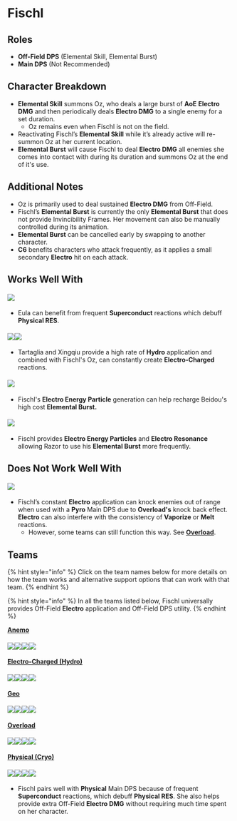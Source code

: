# Fischl

## Roles

* **Off-Field DPS** (Elemental Skill, Elemental Burst)
* **Main DPS** (Not Recommended)

## Character Breakdown

* **Elemental Skill** summons Oz, who deals a large burst of **AoE** **Electro DMG** and then periodically deals **Electro DMG** to a single enemy for a set duration.
  * Oz remains even when Fischl is not on the field.
* Reactivating Fischl’s **Elemental Skill** while it’s already active will re-summon Oz at her current location.
* **Elemental Burst** will cause Fischl to deal **Electro DMG** all enemies she comes into contact with during its duration and summons Oz at the end of it's use.

## Additional Notes

* Oz is primarily used to deal sustained **Electro DMG** from Off-Field.
* Fischl’s **Elemental Burst** is currently the only **Elemental Burst** that does not provide Invincibility Frames. Her movement can also be manually controlled during its animation.
* **Elemental Burst** can be cancelled early by swapping to another character.
* **C6** benefits characters who attack frequently, as it applies a small secondary **Electro** hit on each attack.

## Works Well With

#### ![](../../.gitbook/assets/ui\_avataricon\_eula.png)

* Eula can benefit from frequent **Superconduct** reactions which debuff **Physical RES**.

#### ![](../../.gitbook/assets/ui\_avataricon\_tartaglia.png)![](../../.gitbook/assets/ui\_avataricon\_xingqiu.png)

* Tartaglia and Xingqiu provide a high rate of **Hydro** application and combined with Fischl's Oz, can constantly create **Electro-Charged** reactions.

#### ![](../../.gitbook/assets/ui\_avataricon\_beidou.png)

* Fischl's **Electro Energy Particle** generation can help recharge Beidou's high cost **Elemental Burst.**

#### ![](../../.gitbook/assets/ui\_avataricon\_razor.png)

* Fischl provides **Electro Energy Particles** and **Electro Resonance** allowing Razor to use his **Elemental Burst** more frequently.

## Does Not Work Well With

#### ![](../../.gitbook/assets/ui\_icon\_pyro.webp)

* Fischl’s constant **Electro** application can knock enemies out of range when used with a **Pyro** Main DPS due to **Overload's** knock back effect. **Electro** can also interfere with the consistency of **Vaporize** or **Melt** reactions.
  * However, some teams can still function this way. See [**Overload**](../../teams/overload.md).

## Teams

{% hint style="info" %}
Click on the team names below for more details on how the team works and alternative support options that can work with that team.
{% endhint %}

{% hint style="info" %}
In all the teams listed below, Fischl universally provides Off-Field **Electro** application and Off-Field DPS utility.
{% endhint %}

****[**Anemo**](../../teams/anemo.md)****

#### ![](../../.gitbook/assets/ui\_avataricon\_xiao.png)![](../../.gitbook/assets/ui\_avataricon\_sucrose.png)![](../../.gitbook/assets/ui\_avataricon\_fischl.png)![](../../.gitbook/assets/ui\_avataricon\_zhongli.png)

[**Electro-Charged (Hydro)**](../../teams/electro-charged-hydro.md)

#### ![](../../.gitbook/assets/ui\_avataricon\_tartaglia.png)![](../../.gitbook/assets/ui\_avataricon\_beidou.png)![](../../.gitbook/assets/ui\_avataricon\_fischl.png)![](../../.gitbook/assets/ui\_avataricon\_jean.png)

****[**Geo**](../../teams/geo.md)****

#### ![](../../.gitbook/assets/ui\_avataricon\_ningguang.png)![](../../.gitbook/assets/ui\_avataricon\_zhongli.png)![](../../.gitbook/assets/ui\_avataricon\_fischl.png)![](../../.gitbook/assets/ui\_avataricon\_bennett.png)

[**Overload**](../../teams/overload.md)

#### ![](../../.gitbook/assets/ui\_avataricon\_yoimiya.png)![](../../.gitbook/assets/ui\_avataricon\_fischl.png)![](../../.gitbook/assets/ui\_avataricon\_venti.png)![](../../.gitbook/assets/ui\_avataricon\_bennett.png)

[**Physical (Cryo)**](../../teams/physical-cryo.md)

#### ![](../../.gitbook/assets/ui\_avataricon\_eula.png)![](../../.gitbook/assets/ui\_avataricon\_fischl.png)![](../../.gitbook/assets/ui\_avataricon\_zhongli.png)![](../../.gitbook/assets/ui\_avataricon\_diona.png)

* Fischl pairs well with **Physical** Main DPS because of frequent **Superconduct** reactions, which debuff **Physical RES**. She also helps provide extra Off-Field **Electro DMG** without requiring much time spent on her character.
